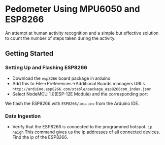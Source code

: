 # Pedometer Using MPU6050 and ESP8266

An attempt at human activity recognition and a simple but effective solution to count the number of steps taken during the activity.

## Getting Started
### Setting Up and Flashing ESP8266

- Download the `esp8266` board package in arduino
- Add this to File->Preferences->Additional Boards managers URLs
```http://arduino.esp8266.com/stable/package_esp8266com_index.json ```
- Select NodeMCU 1.0(ESP-12E Module) and the corresponding port

We flash the ESP8266 with `ESP8266/imu.ino` from the Arduino IDE.

### Data Ingestion
- Verify that the ESP8266 is connected to the programmed hotspot.
```ip neigh```
This command gives us the ip addresses of all connected devices. Find the ip of the ESP8266.